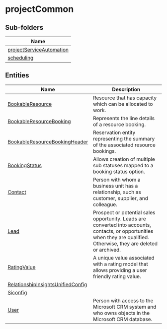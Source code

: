 
# projectCommon


## Sub-folders

|Name|
|---|
|[projectServiceAutomation](projectServiceAutomation/README.md)|
|[scheduling](scheduling/README.md)|




## Entities

|Name|Description|
|---|---|
|[BookableResource](BookableResource.cdm.json)|Resource that has capacity which can be allocated to work.|
|[BookableResourceBooking](BookableResourceBooking.cdm.json)|Represents the line details of a resource booking.|
|[BookableResourceBookingHeader](BookableResourceBookingHeader.cdm.json)|Reservation entity representing the summary of the associated resource bookings.|
|[BookingStatus](BookingStatus.cdm.json)|Allows creation of multiple sub statuses mapped to a booking status option.|
|[Contact](Contact.cdm.json)|Person with whom a business unit has a relationship, such as customer, supplier, and colleague.|
|[Lead](Lead.cdm.json)|Prospect or potential sales opportunity. Leads are converted into accounts, contacts, or opportunities when they are qualified. Otherwise, they are deleted or archived.|
|[RatingValue](RatingValue.cdm.json)|A unique value associated with a rating model that allows providing a user friendly rating value.|
|[RelationshipInsightsUnifiedConfig](RelationshipInsightsUnifiedConfig.cdm.json)||
|[Siconfig](Siconfig.cdm.json)||
|[User](User.cdm.json)|Person with access to the Microsoft CRM system and who owns objects in the Microsoft CRM database.|
